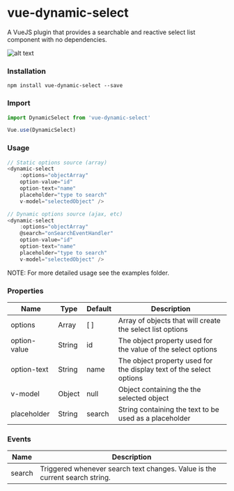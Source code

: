 # vue-dynamic-select
A VueJS plugin that provides a searchable and reactive select list component with no dependencies.

![alt text](https://raw.githubusercontent.com/silasmontgomery/vue-dynamic-select/master/src/images/dynamic-select.png "vue-dynamic-select screenshot")

### Installation
```
npm install vue-dynamic-select --save
```

### Import
```javascript
import DynamicSelect from 'vue-dynamic-select'

Vue.use(DynamicSelect)
```

### Usage
```javascript
// Static options source (array)
<dynamic-select 
    :options="objectArray"
    option-value="id"
    option-text="name"
    placeholder="type to search"
    v-model="selectedObject" />

// Dynamic options source (ajax, etc)
<dynamic-select 
    :options="objectArray"
    @search="onSearchEventHandler"
    option-value="id"
    option-text="name"
    placeholder="type to search"
    v-model="selectedObject" />
```

NOTE: For more detailed usage see the examples folder.

### Properties
| Name         | Type   | Default | Description                         |
| ------------ | ------ | ------- | ------------------------------------------------------------------- |
| options      | Array  | [ ]     | Array of objects that will create the select list options           |
| option-value | String | id      | The object property used for the value of the select options        |
| option-text  | String | name    | The object property used for the display text of the select options |
| v-model      | Object | null    | Object containing the the selected object                           |
| placeholder  | String | search  | String containing the text to be used as a placeholder              |

### Events
| Name   | Description                                                                 |
| ------ | --------------------------------------------------------------------------- |
| search | Triggered whenever search text changes. Value is the current search string. |